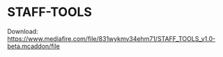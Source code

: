 # STAFF-TOOLS

Download: https://www.mediafire.com/file/831wykmv34ehm71/STAFF_TOOLS_v1.0-beta.mcaddon/file

